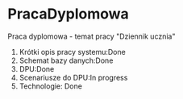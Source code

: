 # PracaDyplomowa
Praca dyplomowa - temat pracy "Dziennik ucznia"
1) Krótki opis pracy systemu:Done
2) Schemat bazy danych:Done
3) DPU:Done
4) Scenariusze do DPU:In progress
5) Technologie: Done
